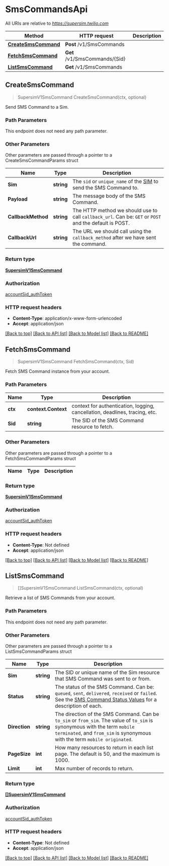 # SmsCommandsApi

All URIs are relative to *https://supersim.twilio.com*

Method | HTTP request | Description
------------- | ------------- | -------------
[**CreateSmsCommand**](SmsCommandsApi.md#CreateSmsCommand) | **Post** /v1/SmsCommands | 
[**FetchSmsCommand**](SmsCommandsApi.md#FetchSmsCommand) | **Get** /v1/SmsCommands/{Sid} | 
[**ListSmsCommand**](SmsCommandsApi.md#ListSmsCommand) | **Get** /v1/SmsCommands | 



## CreateSmsCommand

> SupersimV1SmsCommand CreateSmsCommand(ctx, optional)



Send SMS Command to a Sim.

### Path Parameters

This endpoint does not need any path parameter.

### Other Parameters

Other parameters are passed through a pointer to a CreateSmsCommandParams struct


Name | Type | Description
------------- | ------------- | -------------
**Sim** | **string** | The `sid` or `unique_name` of the [SIM](https://www.twilio.com/docs/iot/supersim/api/sim-resource) to send the SMS Command to.
**Payload** | **string** | The message body of the SMS Command.
**CallbackMethod** | **string** | The HTTP method we should use to call `callback_url`. Can be: `GET` or `POST` and the default is POST.
**CallbackUrl** | **string** | The URL we should call using the `callback_method` after we have sent the command.

### Return type

[**SupersimV1SmsCommand**](SupersimV1SmsCommand.md)

### Authorization

[accountSid_authToken](../README.md#accountSid_authToken)

### HTTP request headers

- **Content-Type**: application/x-www-form-urlencoded
- **Accept**: application/json

[[Back to top]](#) [[Back to API list]](../README.md#documentation-for-api-endpoints)
[[Back to Model list]](../README.md#documentation-for-models)
[[Back to README]](../README.md)


## FetchSmsCommand

> SupersimV1SmsCommand FetchSmsCommand(ctx, Sid)



Fetch SMS Command instance from your account.

### Path Parameters


Name | Type | Description
------------- | ------------- | -------------
**ctx** | **context.Context** | context for authentication, logging, cancellation, deadlines, tracing, etc.
**Sid** | **string** | The SID of the SMS Command resource to fetch.

### Other Parameters

Other parameters are passed through a pointer to a FetchSmsCommandParams struct


Name | Type | Description
------------- | ------------- | -------------

### Return type

[**SupersimV1SmsCommand**](SupersimV1SmsCommand.md)

### Authorization

[accountSid_authToken](../README.md#accountSid_authToken)

### HTTP request headers

- **Content-Type**: Not defined
- **Accept**: application/json

[[Back to top]](#) [[Back to API list]](../README.md#documentation-for-api-endpoints)
[[Back to Model list]](../README.md#documentation-for-models)
[[Back to README]](../README.md)


## ListSmsCommand

> []SupersimV1SmsCommand ListSmsCommand(ctx, optional)



Retrieve a list of SMS Commands from your account.

### Path Parameters

This endpoint does not need any path parameter.

### Other Parameters

Other parameters are passed through a pointer to a ListSmsCommandParams struct


Name | Type | Description
------------- | ------------- | -------------
**Sim** | **string** | The SID or unique name of the Sim resource that SMS Command was sent to or from.
**Status** | **string** | The status of the SMS Command. Can be: `queued`, `sent`, `delivered`, `received` or `failed`. See the [SMS Command Status Values](https://www.twilio.com/docs/wireless/api/smscommand-resource#status-values) for a description of each.
**Direction** | **string** | The direction of the SMS Command. Can be `to_sim` or `from_sim`. The value of `to_sim` is synonymous with the term `mobile terminated`, and `from_sim` is synonymous with the term `mobile originated`.
**PageSize** | **int** | How many resources to return in each list page. The default is 50, and the maximum is 1000.
**Limit** | **int** | Max number of records to return.

### Return type

[**[]SupersimV1SmsCommand**](SupersimV1SmsCommand.md)

### Authorization

[accountSid_authToken](../README.md#accountSid_authToken)

### HTTP request headers

- **Content-Type**: Not defined
- **Accept**: application/json

[[Back to top]](#) [[Back to API list]](../README.md#documentation-for-api-endpoints)
[[Back to Model list]](../README.md#documentation-for-models)
[[Back to README]](../README.md)

